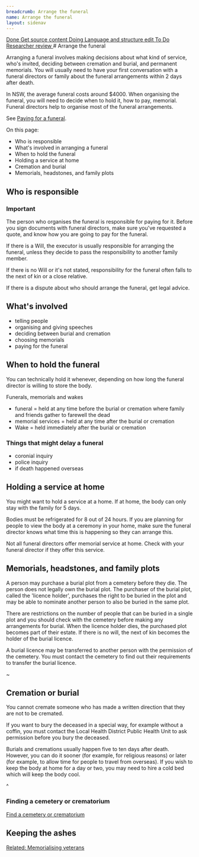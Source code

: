 ```yaml
---
breadcrumb: Arrange the funeral
name: Arrange the funeral
layout: sidenav
---
```

<a class="au-progress-indicator__link au-progress-indicator__link--done" href="#url">
      <span class="au-progress-indicator__status">Done</span>
      Get source content
    </a>
     <a class="au-progress-indicator__link au-progress-indicator__link--doing" href="#url">
              <span class="au-progress-indicator__status">Doing</span>
              Language and structure edit
        </a>
    <a class="au-progress-indicator__link au-progress-indicator__link--todo" href="#url">
              <span class="au-progress-indicator__status">To Do</span>
              Researcher review
        </a>
    <!--<a class="au-progress-indicator__link au-progress-indicator__link--todo" href="#url">
              <span class="au-progress-indicator__status">To Do</span>
              User testing
        </a>
    <a class="au-progress-indicator__link au-progress-indicator__link--todo" href="#url">
                  <span class="au-progress-indicator__status">To Do</span>
              Stakeholder review/pair writing
        </a>
    <a class="au-progress-indicator__link au-progress-indicator__link--todo" href="#url">
                  <span class="au-progress-indicator__status">To Do</span>
                  Live
        </a>
    -->
# Arrange the funeral

Arranging a funeral involves making decisions about what kind of service, who's invited, deciding between cremation and burial, and permanent memorials. You will usually need to have your first conversation with a funeral directors or family about the funeral arrangements within 2 days after death.

In NSW, the average funeral costs around $4000. When organising the funeral, you will need to decide when to hold it, how to pay, memorial. Funeral directors help to organise most of the funeral arrangements.

See [Paying for a funeral](/arrange-the-funeral/paying-for-a-funeral). 

On this page:
* Who is responsible 
* What's involved in arranging a funeral
* When to hold the funeral 
* Holding a service at home
* Cremation and burial  
* Memorials, headstones, and family plots


## Who is responsible

<!--
  Light:      <div role="alert" class="au-page-alerts au-page-alerts--info">
  Light Alt:  <div role="alert" class="au-page-alerts au-page-alerts--info au-page-alerts--alt">
  Dark:       <div role="alert" class="au-body au-body--dark au-page-alerts au-page-alerts--info au-page-alerts--dark >
  Dark Alt:   <div role="alert" class="au-body au-body--dark au-body--alt au-page-alerts au-page-alerts--info au-page-alerts--dark au-page-alerts--alt">
-->
<div role="alert" class="au-body au-page-alerts au-page-alerts--info">
  <h3>Important</h3>
  <p> The person who organises the funeral is responsible for paying for it. Before you sign documents with funeral directors, make sure you've requested a quote, and know how you are going to pay for the funeral. </a> </p>
</div>

If there is a Will, the executor is usually responsible for arranging the funeral, unless they decide to pass the responsibility to another family member.

If there is no Will or it's not stated, responsibility for the funeral often falls to the next of kin or a close relative.

If there is a dispute about who should arrange the funeral, get legal advice. 

<!-- "If the deceased did not have a will, or if no executor was appointed in the will, then the next of kin or close relative of the deceased can arrange the funeral.

If there is a dispute about who should arrange the funeral, you should get legal advice." (LawAccess) -->

## What's involved

* telling people 
* organising and giving speeches
* deciding between burial and cremation 
* choosing memorials 
* paying for the funeral 

## When to hold the funeral

You can technically hold it whenever, depending on how long the funeral director is willing to store the body.

Funerals, memorials and wakes
* funeral = held at any time before the burial or cremation where family and friends gather to farewell the dead
* memorial services = held at any time after the burial or cremation
* Wake = held immediately after the burial or cremation

### Things that might delay a funeral
- coronial inquiry 
- police inquiry 
- if death happened overseas 

## Holding a service at home

You might want to hold a service at a home. If at home, the body can only stay with the family for 5 days.

Bodies must be refrigerated for 8 out of 24 hours. If you are planning for people to view the body at a ceremony in your home, make sure the funeral director knows what time this is happening so they can arrange this.

Not all funeral directors offer memorial service at home. Check with your funeral director if they offer this service.

## Memorials, headstones, and family plots

A person may purchase a burial plot from a cemetery before they die. The person does not legally own the burial plot. The purchaser of the burial plot, called the 'licence holder', purchases the right to be buried in the plot and may be able to nominate another person to also be buried in the same plot.

There are restrictions on the number of people that can be buried in a single plot and you should check with the cemetery before making any arrangements for burial. When the licence holder dies, the purchased plot becomes part of their estate. If there is no will, the next of kin becomes the holder of the burial licence.

A burial licence may be transferred to another person with the permission of the cemetery. You must contact the cemetery to find out their requirements to transfer the burial licence.

~ <!-- http://www.lawaccess.nsw.gov.au/Pages/representing/after_someone_dies/funerals/paying_for_the_funeral.aspx -->

## Cremation or burial

You cannot cremate someone who has made a written direction that they are not to be cremated. 

If you want to bury the deceased in a special way, for example without a coffin, you must contact the Local Health District Public Health Unit to ask permission before you bury the deceased.

Burials and cremations usually happen five to ten days after death. However, you can do it sooner (for example, for religious reasons) or later (for example, to allow time for people to travel from overseas). If you wish to keep the body at home for a day or two, you may need to hire a cold bed which will keep the body cool.

^ <!-- cota victoria - death of a partner -->

### Finding a cemetery or crematorium

<!--
  Light:  <a class="au-cta-link" href="#">
  Dark:   <a class="au-cta-link au-cta-link--dark" href="#"> 
-->

<a class="au-cta-link" href="https://www.industry.nsw.gov.au/lands/what-we-do/crown-land/cemeteries-crematoria/locations">Find a cemetery or crematorium</a>

## Keeping the ashes


[Related: Memorialising veterans](#)

